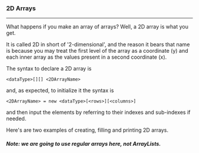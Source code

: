 ### 2D Arrays
***

What happens if you make an array of arrays? Well, a 2D array is what
you get.

It is called 2D in short of '2-dimensional', and the reason 
it bears that name is because you may treat the first level of
the array as a coordinate (y) and each inner array as the values present
in a second coordinate (x).

The syntax to declare a 2D array is

`<dataType>[][] <2DArrayName>`

and, as expected, to initialize it the syntax is

`<2DArrayName> = new <dataType>[<rows>][<columns>]`

and then input the elements by referring to their indexes
and sub-indexes if needed. 

Here's are two examples of creating, filling and printing
2D arrays.

##### Note: we are going to use regular arrays here, not ArrayLists.